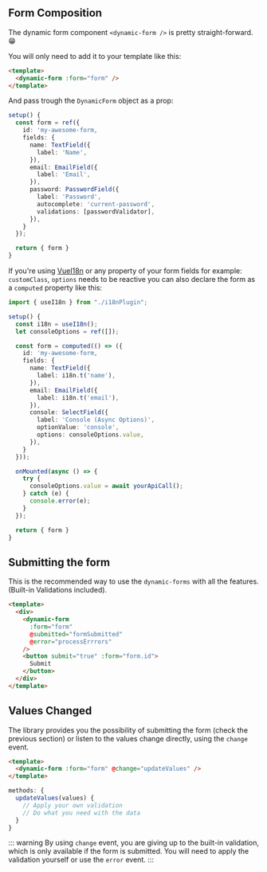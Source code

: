 ## Form Composition

The dynamic form component `<dynamic-form />` is pretty straight-forward. 😁

You will only need to add it to your template like this:

```html
<template>
  <dynamic-form :form="form" />
</template>
```

And pass trough the `DynamicForm` object as a prop:

```typescript
setup() {
  const form = ref({
    id: 'my-awesome-form,
    fields: {
      name: TextField({
        label: 'Name',
      }),
      email: EmailField({
        label: 'Email',
      }),
      password: PasswordField({
        label: 'Password',
        autocomplete: 'current-password',
        validations: [passwordValidator],
      }),
    }
  });

  return { form }
}
```

If you're using [VueI18n](https://kazupon.github.io/vue-i18n/) or any property of your form fields for example: `customClass`, `options` needs to be reactive you can also declare the form as a `computed` property like this:

```typescript
import { useI18n } from "./i18nPlugin";

setup() {
  const i18n = useI18n();
  let consoleOptions = ref([]);

  const form = computed(() => ({
    id: 'my-awesome-form,
    fields: {
      name: TextField({
        label: i18n.t('name'),
      }),
      email: EmailField({
        label: i18n.t('email'),
      }),
      console: SelectField({
        label: 'Console (Async Options)',
        optionValue: 'console',
        options: consoleOptions.value,
      }),
    }
  }));

  onMounted(async () => {
    try {
      consoleOptions.value = await yourApiCall();
    } catch (e) {
      console.error(e);
    }
  });

  return { form }
}
```

## Submitting the form

This is the recommended way to use the `dynamic-forms` with all the features. (Built-in Validations included).

```html
<template>
  <div>
    <dynamic-form
      :form="form"
      @submitted="formSubmitted"
      @error="processErrrors"
    />
    <button submit="true" :form="form.id">
      Submit
    </button>
  </div>
</template>
```

## Values Changed

The library provides you the possibility of submitting the form (check the previous section) or listen to the values change directly, using the `change` event.

```html
<template>
  <dynamic-form :form="form" @change="updateValues" />
</template>
```

```js
methods: {
  updateValues(values) {
    // Apply your own validation
    // Do what you need with the data
  }
}
```

::: warning
By using `change` event, you are giving up to the built-in validation, which is only available if the form is submitted. You will need to apply the validation yourself or use the `error` event.
:::
